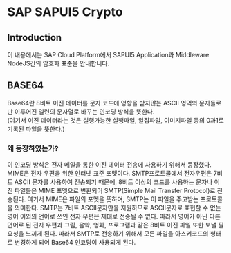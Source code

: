 # **SAP SAPUI5 Crypto**


## **Introduction**
이 내용에서는 SAP Cloud Platform에서 SAPUI5 Application과 Middleware NodeJS간의 암호화 표준을 안내합니다.

## **BASE64**

Base64란 8비트 이진 데이터를 문자 코드에 영향을 받지않는 ASCII 영역의 문자들로만 이루어진 일련의 문자열로 바꾸는 인코딩 방식을 뜻한다.   
(여기서 이진 데이터라는 것은 실행가능한 실행파일, 알집파일, 이미지파일 등의 0과1로 기록된 파일을 뜻한다.)


### **왜 등장하였는가?**

이 인코딩 방식은 전자 메일을 통한 이진 데이터 전송에 사용하기 위해서 등장했다. MIME은 전자 우편을 위한 인터넷 표준 포맷이다. SMTP프로토콜에서 전자우편은 7비트 ASCII 문자를 사용하여 전송되기 때문에, 8비트 이상의 코드를 사용하는 문자나 이진 파일들은 MIME 포멧으로 변환되어 SMTP(Simple Mail Transfer Protocol)로 전송된다. 여기서 MIME은 파일의 포멧을 뜻하며, SMTP는 이 파일을 주고받는 프로토콜을 의미한다. SMTP는 7비트 ASCII문자만을 지원하므로 ASCII문자로 표현할 수 없는 영어 이외의 언어로 쓰인 전자 우편은 제대로 전송될 수 없다. 따라서 영어가 아닌 다른 언어로 된 전자 우편과 그림, 음악, 영화, 프로그램과 같은 8비트 이진 파일 또한 보낼 필요성을 느끼게 된다. 따라서 SMTP로 전송하기 위해서 모든 파일을 아스키코드의 형태로 변경하게 되어 Base64 인코딩이 사용되게 된다.